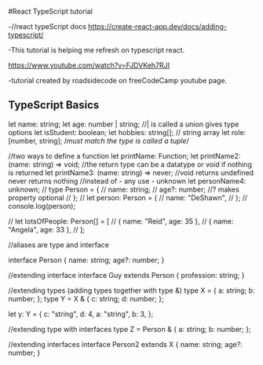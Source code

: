 #React TypeScript tutorial

-//react typeScript docs
https://create-react-app.dev/docs/adding-typescript/

-This tutorial is helping me refresh on
typescript react.

https://www.youtube.com/watch?v=FJDVKeh7RJI

-tutorial created by roadsidecode on freeCodeCamp youtube page.

## TypeScript Basics

let name: string;
let age: number | string; //| is called a union gives type options
let isStudent: boolean;
let hobbies: string[]; // string array
let role: [number, string]; /_must match the type is called a tuple_/

//two ways to define a function
let printName: Function;
let printName2: (name: string) => void; //the return type can be a datatype or void if nothing is returned
let printName3: (name: string) => never; //void returns undefined never returns nothing
//instead of - any use - unknown
let personName4: unknown;
// type Person = {
// name: string;
// age?: number; //? makes property optional
// };
// let person: Person = {
// name: "DeShawn",
// };
// console.log(person);

// let lotsOfPeople: Person[] = [
// { name: "Reid", age: 35 },
// { name: "Angela", age: 33 },
// ];

//aliases are type and interface

interface Person {
name: string;
age?: number;
}

//extending interface
interface Guy extends Person {
profession: string;
}

//extending types (adding types together with type &)
type X = {
a: string;
b: number;
};
type Y = X & {
c: string;
d: number;
};

let y: Y = {
c: "string",
d: 4,
a: "string",
b: 3,
};

//extending type with interfaces
type Z = Person & {
a: string;
b: number;
};

//extending interfaces
interface Person2 extends X {
name: string;
age?: number;
}
